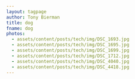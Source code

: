 ```yaml
---
layout: tagpage
author: Tony Bierman
title: dog
fname: dog
photos:
  - assets/content/posts/tech/img/DSC_1693.jpg
  - assets/content/posts/tech/img/DSC_1695.jpg
  - assets/content/posts/tech/img/DSC_1699.jpg
  - assets/content/posts/tech/img/DSC_1712.jpg
  - assets/content/posts/tech/img/DSC_4040.jpg
  - assets/content/posts/tech/img/DSC_4418.jpg
---
```

